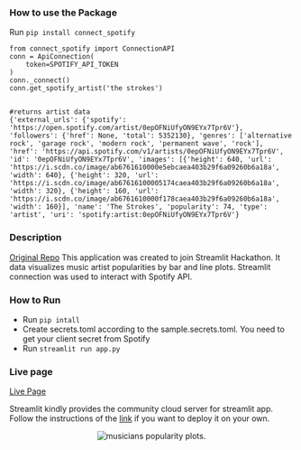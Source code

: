 ### How to use the Package

Run `pip install connect_spotify`

```
from connect_spotify import ConnectionAPI
conn = ApiConnection(
    token=SPOTIFY_API_TOKEN
)
conn._connect()
conn.get_spotify_artist('the strokes')


#returns artist data
{'external_urls': {'spotify': 'https://open.spotify.com/artist/0epOFNiUfyON9EYx7Tpr6V'}, 'followers': {'href': None, 'total': 5352130}, 'genres': ['alternative rock', 'garage rock', 'modern rock', 'permanent wave', 'rock'], 'href': 'https://api.spotify.com/v1/artists/0epOFNiUfyON9EYx7Tpr6V', 'id': '0epOFNiUfyON9EYx7Tpr6V', 'images': [{'height': 640, 'url': 'https://i.scdn.co/image/ab6761610000e5ebcaea403b29f6a09260b6a18a', 'width': 640}, {'height': 320, 'url': 'https://i.scdn.co/image/ab67616100005174caea403b29f6a09260b6a18a', 'width': 320}, {'height': 160, 'url': 'https://i.scdn.co/image/ab6761610000f178caea403b29f6a09260b6a18a', 'width': 160}], 'name': 'The Strokes', 'popularity': 74, 'type': 'artist', 'uri': 'spotify:artist:0epOFNiUfyON9EYx7Tpr6V'}
```

### Description

[Original Repo](https://github.com/Satoshi-Sh/streamlit-api)
This application was created to join Streamlit Hackathon. It data visualizes music artist popularities by bar and line plots. Streamlit connection was used to interact with Spotify API.

### How to Run

- Run `pip intall`
- Create secrets.toml according to the sample.secrets.toml. You need to get your client secret from Spotify
- Run `streamlit run app.py`

### Live page

[Live Page](https://spotify-dataviz.streamlit.app/)

Streamlit kindly provides the community cloud server for streamlit app.
Follow the instructions of the [link](https://docs.streamlit.io/streamlit-community-cloud/deploy-your-app) if you want to deploy it on your own.

<p align="center">
  <img alt="musicians popularity plots." src="https://res.cloudinary.com/dmaijlcxd/image/upload/v1703729138/connection-thumbnail_tvztoh.png">
</p>

